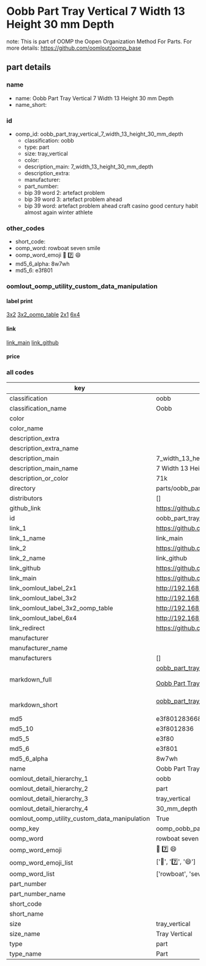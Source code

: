 # Oobb Part Tray Vertical 7 Width 13 Height 30 mm Depth  

note: This is part of OOMP the Oopen Organization Method For Parts. For more details: https://github.com/oomlout/oomp_base

##  part details
  







### name
* name: Oobb Part Tray Vertical 7 Width 13 Height 30 mm Depth
* name_short: 
### id
* oomp_id: oobb_part_tray_vertical_7_width_13_height_30_mm_depth
  * classification: oobb
  * type: part
  * size: tray_vertical
  * color: 
  * description_main: 7_width_13_height_30_mm_depth
  * description_extra: 
  * manufacturer: 
  * part_number: 
  * bip 39 word 2: artefact problem
  * bip 39 word 3: artefact problem ahead
  * bip 39 word: artefact problem ahead craft casino good century habit almost again winter athlete

### other_codes
* short_code: 
* oomp_word: rowboat seven smile
* oomp_word_emoji :rowboat: :seven: :smile:
* md5_6_alpha: 8w7wh
* md5_6: e3f801






### oomlout_oomp_utility_custom_data_manipulation
#### label print
[3x2](http://192.168.1.245:1112/?label=oomp%208w7wh)
[3x2_oomp_table](http://192.168.1.108:1112/?label=oomp%208w7wh)
[2x1](http://192.168.1.242:1112/?label=oomp%208w7wh)
[6x4](http://192.168.1.55:1112/?label=oomp%208w7wh)    

#### link

[link_main](https://github.com/oomlout/oomlout_oomp_version_1_messy/tree/main/parts/oobb_part_tray_vertical_7_width_13_height_30_mm_depth) [link_github](https://github.com/oomlout/oomlout_oomp_version_1_messy/tree/main/parts/oobb_part_tray_vertical_7_width_13_height_30_mm_depth)                             

#### price







### all codes 
| key | value |  
| --- | --- |  
| classification | oobb |  
| classification_name | Oobb |  
| color |  |  
| color_name |  |  
| description_extra |  |  
| description_extra_name |  |  
| description_main | 7_width_13_height_30_mm_depth |  
| description_main_name | 7 Width 13 Height 30 mm Depth |  
| description_or_color | 71k |  
| directory | parts/oobb_part_tray_vertical_7_width_13_height_30_mm_depth |  
| distributors | [] |  
| github_link | https://github.com/oomlout/oomlout_oomp_part_src/tree/main/parts/oobb_part_tray_vertical_7_width_13_height_30_mm_depth |  
| id | oobb_part_tray_vertical_7_width_13_height_30_mm_depth |  
| link_1 | https://github.com/oomlout/oomlout_oomp_version_1_messy/tree/main/parts/oobb_part_tray_vertical_7_width_13_height_30_mm_depth |  
| link_1_name | link_main |  
| link_2 | https://github.com/oomlout/oomlout_oomp_version_1_messy/tree/main/parts/oobb_part_tray_vertical_7_width_13_height_30_mm_depth |  
| link_2_name | link_github |  
| link_github | https://github.com/oomlout/oomlout_oomp_version_1_messy/tree/main/parts/oobb_part_tray_vertical_7_width_13_height_30_mm_depth |  
| link_main | https://github.com/oomlout/oomlout_oomp_version_1_messy/tree/main/parts/oobb_part_tray_vertical_7_width_13_height_30_mm_depth |  
| link_oomlout_label_2x1 | http://192.168.1.242:1112/?label=oomp%208w7wh |  
| link_oomlout_label_3x2 | http://192.168.1.245:1112/?label=oomp%208w7wh |  
| link_oomlout_label_3x2_oomp_table | http://192.168.1.108:1112/?label=oomp%208w7wh |  
| link_oomlout_label_6x4 | http://192.168.1.55:1112/?label=oomp%208w7wh |  
| link_redirect | https://github.com/oomlout/oomlout_oomp_version_1_messy/tree/main/parts/oobb_part_tray_vertical_7_width_13_height_30_mm_depth |  
| manufacturer |  |  
| manufacturer_name |  |  
| manufacturers | [] |  
| markdown_full | [oobb_part_tray_vertical_7_width_13_height_30_mm_depth](none)<br>[](none)<br>[Oobb Part Tray Vertical 7 Width 13 Height 30 Mm Depth](none)<br><br> |  
| markdown_short | [oobb_part_tray_vertical_7_width_13_height_30_mm_depth](none)<br><br> |  
| md5 | e3f80128366824ad9191b3200a6ad867 |  
| md5_10 | e3f8012836 |  
| md5_5 | e3f80 |  
| md5_6 | e3f801 |  
| md5_6_alpha | 8w7wh |  
| name | Oobb Part Tray Vertical 7 Width 13 Height 30 mm Depth |  
| oomlout_detail_hierarchy_1 | oobb |  
| oomlout_detail_hierarchy_2 | part |  
| oomlout_detail_hierarchy_3 | tray_vertical |  
| oomlout_detail_hierarchy_4 | 30_mm_depth |  
| oomlout_oomp_utility_custom_data_manipulation | True |  
| oomp_key | oomp_oobb_part_tray_vertical_7_width_13_height_30_mm_depth |  
| oomp_word | rowboat seven smile |  
| oomp_word_emoji | :rowboat: :seven: :smile: |  
| oomp_word_emoji_list | [':rowboat:', ':seven:', ':smile:'] |  
| oomp_word_list | ['rowboat', 'seven', 'smile'] |  
| part_number |  |  
| part_number_name |  |  
| short_code |  |  
| short_name |  |  
| size | tray_vertical |  
| size_name | Tray Vertical |  
| type | part |  
| type_name | Part |  
